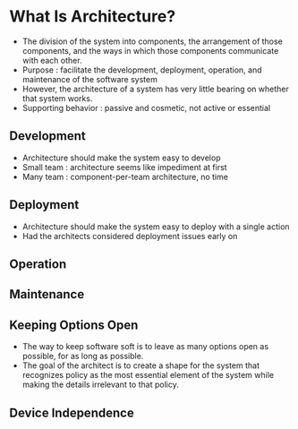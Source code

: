 # What Is Architecture?
- The division of the system into components, the arrangement of those components, and the ways in which those components communicate with each other.
- Purpose : facilitate the development, deployment, operation, and maintenance of the software system
- However, the architecture of a system has very little bearing on whether that system works.
- Supporting behavior : passive and cosmetic, not active or essential

## Development
- Architecture should make the system easy to develop
- Small team : architecture seems like impediment at first
- Many team : component-per-team architecture, no time

## Deployment
- Architecture should make the system easy to deploy with a single action
- Had the architects considered deployment issues early on

## Operation

## Maintenance

## Keeping Options Open
- The way to keep software soft is to leave as many options open as possible, for as long as possible.
- The goal of the architect is to create a shape for the system that recognizes policy as the most essential element of the system while making the details irrelevant to that policy.

 ## Device Independence
